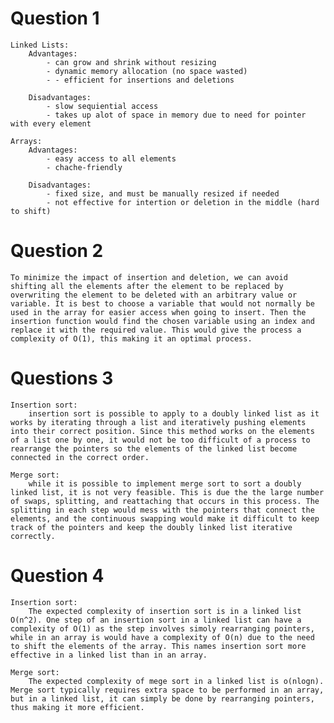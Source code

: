 # Question 1

    Linked Lists:
        Advantages:
            - can grow and shrink without resizing
            - dynamic memory allocation (no space wasted)
            - - efficient for insertions and deletions

        Disadvantages:
            - slow sequiential access 
            - takes up alot of space in memory due to need for pointer with every element 
    
    Arrays:
        Advantages: 
            - easy access to all elements 
            - chache-friendly 

        Disadvantages: 
            - fixed size, and must be manually resized if needed
            - not effective for intertion or deletion in the middle (hard to shift)

# Question 2

    To minimize the impact of insertion and deletion, we can avoid shifting all the elements after the element to be replaced by overwriting the element to be deleted with an arbitrary value or variable. It is best to choose a variable that would not normally be used in the array for easier access when going to insert. Then the insertion function would find the chosen variable using an index and replace it with the required value. This would give the process a complexity of O(1), this making it an optimal process. 

# Questions 3

    Insertion sort:
        insertion sort is possible to apply to a doubly linked list as it works by iterating through a list and iteratively pushing elements into their correct position. Since this method works on the elements of a list one by one, it would not be too difficult of a process to rearrange the pointers so the elements of the linked list become connected in the correct order.  
        
    Merge sort:
        while it is possible to implement merge sort to sort a doubly linked list, it is not very feasible. This is due the the large number of swaps, splitting, and reattaching that occurs in this process. The splitting in each step would mess with the pointers that connect the elements, and the continuous swapping would make it difficult to keep track of the pointers and keep the doubly linked list iterative correctly. 

# Question 4

    Insertion sort:
        The expected complexity of insertion sort is in a linked list O(n^2). One step of an insertion sort in a linked list can have a complexity of O(1) as the step involves simoly rearranging pointers, while in an array is would have a complexity of O(n) due to the need to shift the elements of the array. This names insertion sort more effective in a linked list than in an array. 

    Merge sort:
        The expected complexity of mege sort in a linked list is o(nlogn). Merge sort typically requires extra space to be performed in an array, but in a linked list, it can simply be done by rearranging pointers, thus making it more efficient. 
